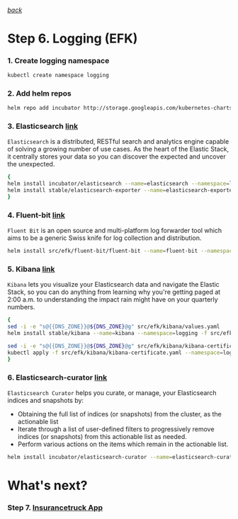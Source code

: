 ###### [back](http://54.152.51.78:10080/ironjab/it-k8s/src/master/docs/step5.md)

# Step 6. Logging (EFK)

### 1. Create logging namespace
```sh
kubectl create namespace logging
```

### 2. Add helm repos
```sh
helm repo add incubator http://storage.googleapis.com/kubernetes-charts-incubator
```

<!-- #### 3. Create PodSecurityPolicy
```sh
kubectl apply -f src/efk/psp.yaml
``` -->

### 3. Elasticsearch [link](https://www.elastic.co/products/elasticsearch)
`Elasticsearch` is a distributed, RESTful search and analytics engine capable of solving a growing number of use cases. As the heart of the Elastic Stack, it centrally stores your data so you can discover the expected and uncover the unexpected.

```sh
{
helm install incubator/elasticsearch --name=elasticsearch --namespace=logging -f src/efk/elasticsearch/values.yaml
helm install stable/elasticsearch-exporter --name=elasticsearch-exporter --namespace=logging -f src/efk/elasticsearch-exporter/values.yaml
}
```

### 4. Fluent-bit [link](https://docs.fluentbit.io/manual/about)
`Fluent Bit` is an open source and multi-platform log forwarder tool which aims to be a generic Swiss knife for log collection and distribution.

```sh
helm install src/efk/fluent-bit/fluent-bit --name=fluent-bit --namespace=logging -f src/efk/fluent-bit/values.yaml
```

### 5. Kibana [link](https://www.elastic.co/products/kibana)
`Kibana` lets you visualize your Elasticsearch data and navigate the Elastic Stack, so you can do anything from learning why you're getting paged at 2:00 a.m. to understanding the impact rain might have on your quarterly numbers.

```sh
{
sed -i -e "s@{{DNS_ZONE}}@${DNS_ZONE}@g" src/efk/kibana/values.yaml
helm install stable/kibana --name=kibana --namespace=logging -f src/efk/kibana/values.yaml

sed -i -e "s@{{DNS_ZONE}}@${DNS_ZONE}@g" src/efk/kibana/kibana-certificate.yaml
kubectl apply -f src/efk/kibana/kibana-certificate.yaml --namespace=logging
}
```

### 6. Elasticsearch-curator [link](https://www.elastic.co/guide/en/elasticsearch/client/curator/current/about.html)
`Elasticsearch Curator` helps you curate, or manage, your Elasticsearch indices and snapshots by:
* Obtaining the full list of indices (or snapshots) from the cluster, as the actionable list
*   Iterate through a list of user-defined filters to progressively remove indices (or snapshots) from this actionable list as needed.
*   Perform various actions on the items which remain in the actionable list.

```sh
helm install incubator/elasticsearch-curator --name=elasticsearch-curator --namespace=logging -f src/efk/elasticsearch-curator/values.yaml
```

# What's next?

### Step 7. [Insurancetruck App](http://54.152.51.78:10080/ironjab/it-k8s/src/master/docs/step7.md)
